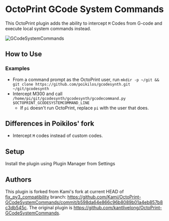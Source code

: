 # OctoPrint GCode System Commands
This OctoPrint plugin adds the ability to intercept `M` Codes from G-code and execute local system commands instead.

![GCodeSystemCommands](gcodesystemcommands_settings.png?raw=true)

## How to Use

### Examples
- From a command prompt as the OctoPrint user, run `mkdir -p ~/git && git clone https://github.com/poikilos/gcodesynth.git ~/git/gcodesynth`
- Intercept M300 and call `/home/pi/git/gcodesynth/gcodesynth/gcodecommand.py $OCTOPRINT_GCODESYSTEMCOMMAND_LINE`
  - If `pi` doesn't run OctoPrint, replace `pi` with the user that does.


## Differences in Poikilos' fork
- Intercept `M` codes instead of custom codes.


## Setup
Install the plugin using Plugin Manager from Settings


## Authors
This plugin is forked from Kami's fork at current HEAD of [fix_py3_compatibility](https://github.com/Kami/OctoPrint-GCodeSystemCommands/tree/fix_py3_compatibility) branch: <https://github.com/Kami/OctoPrint-GCodeSystemCommands/commit/b598da64e866c96b8089b01a4eb857b8c3db545c>. The original plugin is <https://github.com/kantlivelong/OctoPrint-GCodeSystemCommands>.

